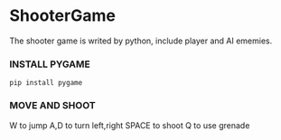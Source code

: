 # ShooterGame
The shooter game is writed by python, include player and AI ememies.
### INSTALL PYGAME
```
pip install pygame
```
### MOVE AND SHOOT
W to jump
A,D to turn left,right
SPACE to shoot
Q to use grenade
